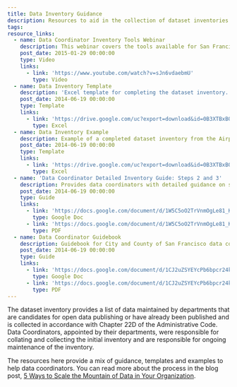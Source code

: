 ```yaml
---
title: Data Inventory Guidance
description: Resources to aid in the collection of dataset inventories for the open data program.
tags:
resource_links:
  - name: Data Coordinator Inventory Tools Webinar
    description: This webinar covers the tools available for San Francisco Data Coordinators to complete the dataset inventory.
    post_date: 2015-01-29 00:00:00
    type: Video
    links:
      - link: 'https://www.youtube.com/watch?v=sJn6vdaebmU'
        type: Video
  - name: Data Inventory Template
    description: 'Excel template for completing the dataset inventory. Note: You must enable macros for the template to work.'
    post_date: 2014-06-19 00:00:00
    type: Template
    links:
      - link: 'https://drive.google.com/uc?export=download&id=0B3XTBxBQSd0hYzJTTUY1TzMwcjA'
        type: Excel
  - name: Data Inventory Example
    description: Example of a completed dataset inventory from the Airport.
    post_date: 2014-06-19 00:00:00
    type: Template
    links:
      - link: 'https://drive.google.com/uc?export=download&id=0B3XTBxBQSd0hTE9WSml4eEpIcW8'
        type: Excel
  - name: 'Data Coordinator Detailed Inventory Guide: Steps 2 and 3'
    description: Provides data coordinators with detailed guidance on steps 2 and 3 of the data inventory.
    post_date: 2014-06-19 00:00:00
    type: Guide
    links:
      - link: 'https://docs.google.com/document/d/1W5C5oO2TrVnmOgLe81_KYgmbghj6hDs9-4SC-ygMDV4/edit'
        type: Google Doc
      - link: 'https://docs.google.com/document/d/1W5C5oO2TrVnmOgLe81_KYgmbghj6hDs9-4SC-ygMDV4/export?format=pdf'
        type: PDF
  - name: Data Coordinator Guidebook
    description: Guidebook for City and County of San Francisco data coordinators.
    post_date: 2014-06-19 00:00:00
    type: Guide
    links:
      - link: 'https://docs.google.com/document/d/1CJ2uZSYEYcPb6bpcr24kcRCV0zDN-9xYE-o7FA23EMk/edit?usp=sharing'
        type: Google Doc
      - link: 'https://docs.google.com/document/d/1CJ2uZSYEYcPb6bpcr24kcRCV0zDN-9xYE-o7FA23EMk/export?format=pdf'
        type: PDF
---
```



The dataset inventory provides a list of data maintained by departments that are candidates for open data publishing or have already been published and is collected in accordance with Chapter 22D of the Administrative Code. Data Coordinators, appointed by their departments, were responsible for collating and collecting the initial inventory and are responsible for ongoing maintenance of the inventory.

The resources here provide a mix of guidance, templates and examples to help data coordinators. You can read more about the process in the blog post, [5 Ways to Scale the Mountain of Data in Your Organization](/blog/5-ways-to-scale-mountain-of-data/).